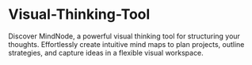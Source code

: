 # Visual-Thinking-Tool
Discover MindNode, a powerful visual thinking tool for structuring your thoughts. Effortlessly create intuitive mind maps to plan projects, outline strategies, and capture ideas in a flexible visual workspace.
